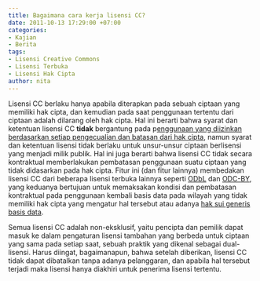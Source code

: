 ```yaml
---
title: Bagaimana cara kerja lisensi CC?
date: 2011-10-13 17:29:00 +07:00
categories:
- Kajian
- Berita
tags:
- Lisensi Creative Commons
- Lisensi Terbuka
- Lisensi Hak Cipta
author: nita
---
```


Lisensi CC berlaku hanya apabila diterapkan pada sebuah ciptaan yang memiliki hak cipta, dan kemudian pada saat penggunaan tertentu dari ciptaan adalah dilarang oleh hak cipta. Hal ini berarti bahwa syarat dan ketentuan lisensi CC **tidak** bergantung pada p[enggunaan yang diizinkan berdasarkan setiap pengecualian dan batasan dari hak cipta](http://wiki.creativecommons.or.id/FAQ#Apakah_lisensi_Creative_Commons_memengaruhi_semua_pengeculian_dan_pembatasan_hak_cipta_seperti_penggunaan_wajar.3F), namun syarat dan ketentuan lisensi tidak berlaku untuk unsur-unsur ciptaan berlisensi yang menjadi milik publik. Hal ini juga berarti bahwa lisensi CC tidak secara kontraktual memberlakukan pembatasan penggunaan suatu ciptaan yang tidak didasarkan pada hak cipta. Fitur ini (dan fitur lainnya) membedakan lisensi CC dari beberapa lisensi terbuka lainnya seperti [ODbL](http://opendatacommons.org/licenses/odbl/) dan [ODC-BY](http://opendatacommons.org/licenses/by/), yang keduanya bertujuan untuk memaksakan kondisi dan pembatasan kontraktual pada penggunaan kembali basis data pada wilayah yang tidak memiliki hak cipta yang mengatur hal tersebut atau adanya [hak sui generis basis data](http://wiki.creativecommons.or.id/FAQ#Dapatkah_saya_menerapkan_lisensi_Creative_Commons_terhadap_data_atau_basis_data.3F).

Semua lisensi CC adalah non-eksklusif, yaitu pencipta dan pemilik dapat masuk ke dalam pengaturan lisensi tambahan yang berbeda untuk ciptaan yang sama pada setiap saat, sebuah praktik yang dikenal sebagai dual-lisensi. Harus diingat, bagaimanapun, bahwa setelah diberikan, lisensi CC tidak dapat dibatalkan tanpa adanya pelanggaran, dan apabila hal tersebut terjadi maka lisensi hanya diakhiri untuk penerima lisensi tertentu.